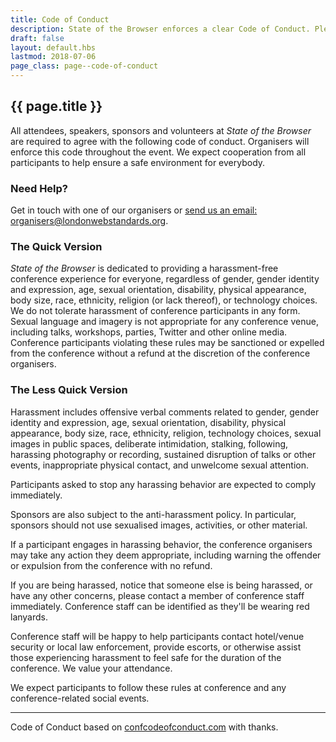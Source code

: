 ```yaml
---
title: Code of Conduct
description: State of the Browser enforces a clear Code of Conduct. Please contact us for any queries.
draft: false
layout: default.hbs
lastmod: 2018-07-06
page_class: page--code-of-conduct
---
```



<h2 class="title">{{ page.title }}</h2>

All attendees, speakers, sponsors and volunteers at _State of the Browser_ are required to agree with the following code of conduct. Organisers will enforce this code throughout the event. We expect cooperation from all participants to help ensure a safe environment for everybody.

### Need Help?

Get in touch with one of our organisers or [send us an email: organisers@londonwebstandards.org](mailto:organisers@londonwebstandards.org).

### The Quick Version

_State of the Browser_ is dedicated to providing a harassment-free conference experience for everyone, regardless of gender, gender identity and expression, age, sexual orientation, disability, physical appearance, body size, race, ethnicity, religion (or lack thereof), or technology choices. We do not tolerate harassment of conference participants in any form. Sexual language and imagery is not appropriate for any conference venue, including talks, workshops, parties, Twitter and other online media. Conference participants violating these rules may be sanctioned or expelled from the conference without a refund at the discretion of the conference organisers.

### The Less Quick Version

Harassment includes offensive verbal comments related to gender, gender identity and expression, age, sexual orientation, disability, physical appearance, body size, race, ethnicity, religion, technology choices, sexual images in public spaces, deliberate intimidation, stalking, following, harassing photography or recording, sustained disruption of talks or other events, inappropriate physical contact, and unwelcome sexual attention.

Participants asked to stop any harassing behavior are expected to comply immediately.

Sponsors are also subject to the anti-harassment policy. In particular, sponsors should not use sexualised images, activities, or other material.

If a participant engages in harassing behavior, the conference organisers may take any action they deem appropriate, including warning the offender or expulsion from the conference with no refund.

If you are being harassed, notice that someone else is being harassed, or have any other concerns, please contact a member of conference staff immediately. Conference staff can be identified as they'll be wearing red lanyards.

Conference staff will be happy to help participants contact hotel/venue security or local law enforcement, provide escorts, or otherwise assist those experiencing harassment to feel safe for the duration of the conference. We value your attendance.

We expect participants to follow these rules at conference  and any conference-related social events.

---

Code of Conduct based on <a href="http://confcodeofconduct.com" rel="external noopener">confcodeofconduct.com</a> with thanks.
